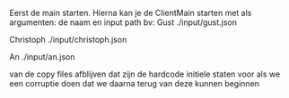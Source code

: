 Eerst de main starten. Hierna kan je de ClientMain starten met als argumenten: de naam en input path
bv: Gust ./input/gust.json

Christoph ./input/christoph.json

An ./input/an.json

van de copy files afblijven dat zijn de hardcode initiele staten voor als we een corruptie doen dat we daarna terug van deze kunnen beginnen